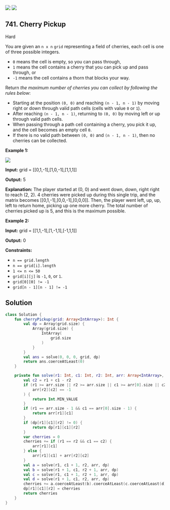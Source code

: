 [![](https://img.shields.io/github/stars/javadev/LeetCode-in-Kotlin?label=Stars&style=flat-square)](https://github.com/javadev/LeetCode-in-Kotlin)
[![](https://img.shields.io/github/forks/javadev/LeetCode-in-Kotlin?label=Fork%20me%20on%20GitHub%20&style=flat-square)](https://github.com/javadev/LeetCode-in-Kotlin/fork)

## 741\. Cherry Pickup

Hard

You are given an `n x n` `grid` representing a field of cherries, each cell is one of three possible integers.

*   `0` means the cell is empty, so you can pass through,
*   `1` means the cell contains a cherry that you can pick up and pass through, or
*   `-1` means the cell contains a thorn that blocks your way.

Return _the maximum number of cherries you can collect by following the rules below_:

*   Starting at the position `(0, 0)` and reaching `(n - 1, n - 1)` by moving right or down through valid path cells (cells with value `0` or `1`).
*   After reaching `(n - 1, n - 1)`, returning to `(0, 0)` by moving left or up through valid path cells.
*   When passing through a path cell containing a cherry, you pick it up, and the cell becomes an empty cell `0`.
*   If there is no valid path between `(0, 0)` and `(n - 1, n - 1)`, then no cherries can be collected.

**Example 1:**

![](https://assets.leetcode.com/uploads/2020/12/14/grid.jpg)

**Input:** grid = \[\[0,1,-1],[1,0,-1],[1,1,1]]

**Output:** 5

**Explanation:** The player started at (0, 0) and went down, down, right right to reach (2, 2). 4 cherries were picked up during this single trip, and the matrix becomes [[0,1,-1],[0,0,-1],[0,0,0]]. Then, the player went left, up, up, left to return home, picking up one more cherry. The total number of cherries picked up is 5, and this is the maximum possible.

**Example 2:**

**Input:** grid = \[\[1,1,-1],[1,-1,1],[-1,1,1]]

**Output:** 0

**Constraints:**

*   `n == grid.length`
*   `n == grid[i].length`
*   `1 <= n <= 50`
*   `grid[i][j]` is `-1`, `0`, or `1`.
*   `grid[0][0] != -1`
*   `grid[n - 1][n - 1] != -1`

## Solution

```kotlin
class Solution {
    fun cherryPickup(grid: Array<IntArray>): Int {
        val dp = Array(grid.size) {
            Array(grid.size) {
                IntArray(
                    grid.size
                )
            }
        }
        val ans = solve(0, 0, 0, grid, dp)
        return ans.coerceAtLeast(0)
    }

    private fun solve(r1: Int, c1: Int, r2: Int, arr: Array<IntArray>, dp: Array<Array<IntArray>>): Int {
        val c2 = r1 + c1 - r2
        if (r1 >= arr.size || r2 >= arr.size || c1 >= arr[0].size || c2 >= arr[0].size || arr[r1][c1] == -1 ||
            arr[r2][c2] == -1
        ) {
            return Int.MIN_VALUE
        }
        if (r1 == arr.size - 1 && c1 == arr[0].size - 1) {
            return arr[r1][c1]
        }
        if (dp[r1][c1][r2] != 0) {
            return dp[r1][c1][r2]
        }
        var cherries = 0
        cherries += if (r1 == r2 && c1 == c2) {
            arr[r1][c1]
        } else {
            arr[r1][c1] + arr[r2][c2]
        }
        val a = solve(r1, c1 + 1, r2, arr, dp)
        val b = solve(r1 + 1, c1, r2 + 1, arr, dp)
        val c = solve(r1, c1 + 1, r2 + 1, arr, dp)
        val d = solve(r1 + 1, c1, r2, arr, dp)
        cherries += a.coerceAtLeast(b).coerceAtLeast(c.coerceAtLeast(d))
        dp[r1][c1][r2] = cherries
        return cherries
    }
}
```